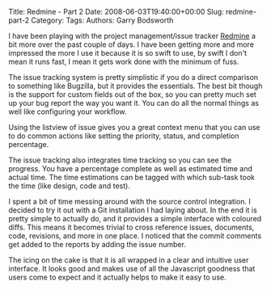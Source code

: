 Title: Redmine - Part 2
Date: 2008-06-03T19:40:00+00:00
Slug: redmine-part-2
Category: 
Tags: 
Authors: Garry Bodsworth

I have been playing with the project management/issue tracker <a href="http://www.redmine.org/">Redmine</a> a bit more over the past couple of days.  I have been getting more and more impressed the more I use it because it is so swift to use, by swift I don't mean it runs fast, I mean it gets work done with the minimum of fuss.

The issue tracking system is pretty simplistic if you do a direct comparison to something like Bugzilla, but it provides the essentials.  The best bit though is the support for custom fields out of the box, so you can pretty much set up your bug report the way you want it.  You can do all the normal things as well like configuring your workflow.

Using the listview of issue gives you a great context menu that you can use to do common actions like setting the priority, status, and completion percentage.

The issue tracking also integrates time tracking so you can see the progress.  You have a percentage complete as well as estimated time and actual time.  The time estimations can be tagged with which sub-task took the time (like design, code and test).

I spent a bit of time messing around with the source control integration.  I decided to try it out with a Git installation I had laying about.  In the end it is pretty simple to actually do, and it provides a simple interface with coloured diffs.  This means it becomes trivial to cross reference issues, documents, code, revisions, and more in one place.  I noticed that the commit comments get added to the reports by adding the issue number.

The icing on the cake is that it is all wrapped in a clear and intuitive user interface.  It looks good and makes use of all the Javascript goodness that users come to expect and it actually helps to make it easy to use.

